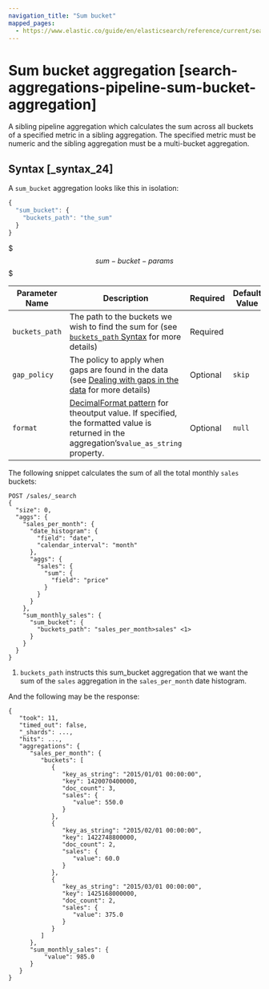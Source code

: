 ```yaml
---
navigation_title: "Sum bucket"
mapped_pages:
  - https://www.elastic.co/guide/en/elasticsearch/reference/current/search-aggregations-pipeline-sum-bucket-aggregation.html
---
```


# Sum bucket aggregation [search-aggregations-pipeline-sum-bucket-aggregation]


A sibling pipeline aggregation which calculates the sum across all buckets of a specified metric in a sibling aggregation. The specified metric must be numeric and the sibling aggregation must be a multi-bucket aggregation.

## Syntax [_syntax_24]

A `sum_bucket` aggregation looks like this in isolation:

```js
{
  "sum_bucket": {
    "buckets_path": "the_sum"
  }
}
```

$$$sum-bucket-params$$$

| Parameter Name | Description | Required | Default Value |
| --- | --- | --- | --- |
| `buckets_path` | The path to the buckets we wish to find the sum for (see [`buckets_path` Syntax](/reference/data-analysis/aggregations/pipeline.md#buckets-path-syntax) for more details) | Required |  |
| `gap_policy` | The policy to apply when gaps are found in the data (see [Dealing with gaps in the data](/reference/data-analysis/aggregations/pipeline.md#gap-policy) for more details) | Optional | `skip` |
| `format` | [DecimalFormat pattern](https://docs.oracle.com/en/java/javase/11/docs/api/java.base/java/text/DecimalFormat.html) for theoutput value. If specified, the formatted value is returned in the aggregation’s`value_as_string` property. | Optional | `null` |

The following snippet calculates the sum of all the total monthly `sales` buckets:

```console
POST /sales/_search
{
  "size": 0,
  "aggs": {
    "sales_per_month": {
      "date_histogram": {
        "field": "date",
        "calendar_interval": "month"
      },
      "aggs": {
        "sales": {
          "sum": {
            "field": "price"
          }
        }
      }
    },
    "sum_monthly_sales": {
      "sum_bucket": {
        "buckets_path": "sales_per_month>sales" <1>
      }
    }
  }
}
```

1. `buckets_path` instructs this sum_bucket aggregation that we want the sum of the `sales` aggregation in the `sales_per_month` date histogram.


And the following may be the response:

```console-result
{
   "took": 11,
   "timed_out": false,
   "_shards": ...,
   "hits": ...,
   "aggregations": {
      "sales_per_month": {
         "buckets": [
            {
               "key_as_string": "2015/01/01 00:00:00",
               "key": 1420070400000,
               "doc_count": 3,
               "sales": {
                  "value": 550.0
               }
            },
            {
               "key_as_string": "2015/02/01 00:00:00",
               "key": 1422748800000,
               "doc_count": 2,
               "sales": {
                  "value": 60.0
               }
            },
            {
               "key_as_string": "2015/03/01 00:00:00",
               "key": 1425168000000,
               "doc_count": 2,
               "sales": {
                  "value": 375.0
               }
            }
         ]
      },
      "sum_monthly_sales": {
          "value": 985.0
      }
   }
}
```


